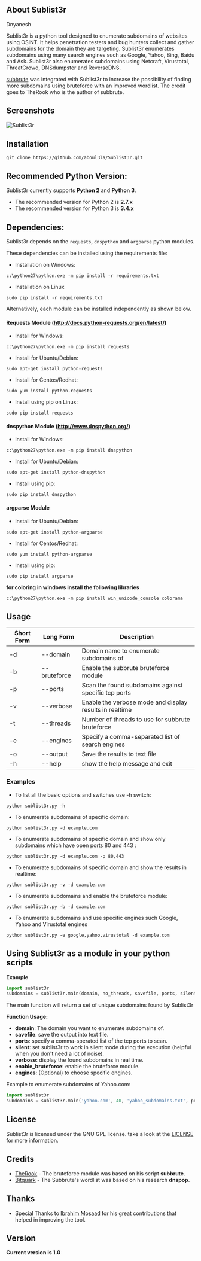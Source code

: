 ## About Sublist3r 
Dnyanesh

Sublist3r is a python tool designed to enumerate subdomains of websites using OSINT. It helps penetration testers and bug hunters collect and gather subdomains for the domain they are targeting. Sublist3r enumerates subdomains using many search engines such as Google, Yahoo, Bing, Baidu and Ask. Sublist3r also enumerates subdomains using Netcraft, Virustotal, ThreatCrowd, DNSdumpster and ReverseDNS.

[subbrute](https://github.com/TheRook/subbrute) was integrated with Sublist3r to increase the possibility of finding more subdomains using bruteforce with an improved wordlist. The credit goes to TheRook who is the author of subbrute.

## Screenshots

![Sublist3r](http://www.secgeek.net/images/Sublist3r.png "Sublist3r in action")


## Installation

```
git clone https://github.com/aboul3la/Sublist3r.git
```

## Recommended Python Version:

Sublist3r currently supports **Python 2** and **Python 3**.

* The recommended version for Python 2 is **2.7.x**
* The recommended version for Python 3 is **3.4.x**

## Dependencies:

Sublist3r depends on the `requests`, `dnspython` and `argparse` python modules.

These dependencies can be installed using the requirements file:

- Installation on Windows:
```
c:\python27\python.exe -m pip install -r requirements.txt
```
- Installation on Linux
```
sudo pip install -r requirements.txt
```

Alternatively, each module can be installed independently as shown below.

#### Requests Module (http://docs.python-requests.org/en/latest/)

- Install for Windows:
```
c:\python27\python.exe -m pip install requests
```

- Install for Ubuntu/Debian:
```
sudo apt-get install python-requests
```

- Install for Centos/Redhat:
```
sudo yum install python-requests
```

- Install using pip on Linux:
```
sudo pip install requests
```

#### dnspython Module (http://www.dnspython.org/)

- Install for Windows:
```
c:\python27\python.exe -m pip install dnspython
```

- Install for Ubuntu/Debian:
```
sudo apt-get install python-dnspython
```

- Install using pip:
```
sudo pip install dnspython
```

#### argparse Module

- Install for Ubuntu/Debian:
```
sudo apt-get install python-argparse
```

- Install for Centos/Redhat:
```
sudo yum install python-argparse
``` 

- Install using pip:
```
sudo pip install argparse
```

**for coloring in windows install the following libraries**
```
c:\python27\python.exe -m pip install win_unicode_console colorama
```

## Usage

Short Form    | Long Form     | Description
------------- | ------------- |-------------
-d            | --domain      | Domain name to enumerate subdomains of
-b            | --bruteforce  | Enable the subbrute bruteforce module
-p            | --ports       | Scan the found subdomains against specific tcp ports
-v            | --verbose     | Enable the verbose mode and display results in realtime
-t            | --threads     | Number of threads to use for subbrute bruteforce
-e            | --engines     | Specify a comma-separated list of search engines
-o            | --output      | Save the results to text file
-h            | --help        | show the help message and exit

### Examples

* To list all the basic options and switches use -h switch:

```python sublist3r.py -h```

* To enumerate subdomains of specific domain:

``python sublist3r.py -d example.com``

* To enumerate subdomains of specific domain and show only subdomains which have open ports 80 and 443 :

``python sublist3r.py -d example.com -p 80,443``

* To enumerate subdomains of specific domain and show the results in realtime:

``python sublist3r.py -v -d example.com``

* To enumerate subdomains and enable the bruteforce module:

``python sublist3r.py -b -d example.com``

* To enumerate subdomains and use specific engines such Google, Yahoo and Virustotal engines

``python sublist3r.py -e google,yahoo,virustotal -d example.com``


## Using Sublist3r as a module in your python scripts

**Example**

```python
import sublist3r 
subdomains = sublist3r.main(domain, no_threads, savefile, ports, silent, verbose, enable_bruteforce, engines)
```
The main function will return a set of unique subdomains found by Sublist3r

**Function Usage:**
* **domain**: The domain you want to enumerate subdomains of.
* **savefile**: save the output into text file.
* **ports**: specify a comma-sperated list of the tcp ports to scan.
* **silent**: set sublist3r to work in silent mode during the execution (helpful when you don't need a lot of noise).
* **verbose**: display the found subdomains in real time.
* **enable_bruteforce**: enable the bruteforce module.
* **engines**: (Optional) to choose specific engines.

Example to enumerate subdomains of Yahoo.com:
```python
import sublist3r 
subdomains = sublist3r.main('yahoo.com', 40, 'yahoo_subdomains.txt', ports= None, silent=False, verbose= False, enable_bruteforce= False, engines=None)
```

## License

Sublist3r is licensed under the GNU GPL license. take a look at the [LICENSE](https://github.com/aboul3la/Sublist3r/blob/master/LICENSE) for more information.


## Credits

* [TheRook](https://github.com/TheRook) - The bruteforce module was based on his script **subbrute**. 
* [Bitquark](https://github.com/bitquark) - The Subbrute's wordlist was based on his research **dnspop**. 

## Thanks

* Special Thanks to [Ibrahim Mosaad](https://twitter.com/ibrahim_mosaad) for his great contributions that helped in improving the tool.

## Version
**Current version is 1.0**

